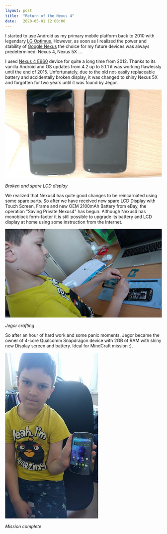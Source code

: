 ```yaml
---
layout: post
title:  "Return of the Nexus 4"
date:   2020-05-01 12:00:00
---
```


I started to use Android as my primary mobile platform back to 2010 with legendary [LG Optimus.](https://en.wikipedia.org/wiki/LG_Optimus_series)
However, as soon as I realized the power and stability of [Google Nexus](https://en.wikipedia.org/wiki/Google_Nexus) the choice for my future devices was always predetermined: Nexus 4, Nexus 5X ...

I used [Nexus 4 E960](https://www.gsmarena.com/lg_nexus_4_e960-5048.php) device for quite a long time from 2012. Thanks to its vanilla Android and OS updates from 4.2 up to 5.1.1 it was working flawlessly until the end of 2015. Unfortunately, due to the old not-easily replaceable battery and accidentally broken display, it was changed to shiny Nexus 5X and forgotten for two years until it was found by Jegor.

![Broken and spare LCD display](/resources/2018-05-01-return-of-nexus4-1.jpg) 

*Broken and spare LCD display*

We realized that Nexus4 has quite good changes to be reincarnated using some spare parts. So after we have received new spare LCD Display with Touch Screen, Frame and new OEM 2100mAh Battery from eBay, the operation "Saving Private Nexus4" has begun.
Although Nexus4 has monoblock form-factor it is still possible to upgrade its battery and LCD display at home using some instruction from the Internet.

![Jegor crafting](/resources/2018-05-01-return-of-nexus4-2.jpg) 

*Jegor crafting*

So after an hour of hard work and some panic moments, Jegor became the owner of 4-core Qualcomm Snapdragon device with 2GB of RAM with shiny new Display screen and battery.
Ideal for MindCraft mission :).

![Mission complete](/resources/2018-05-01-return-of-nexus4-3.jpg)

*Mission complete*


